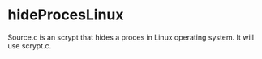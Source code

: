 # hideProcesLinux

Source.c is an scrypt that hides a proces in Linux operating system. It will use scrypt.c. 